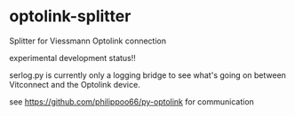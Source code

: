 # optolink-splitter
Splitter for Viessmann Optolink connection

experimental development status!!

serlog.py is currently only a logging bridge to see what's going on between Vitconnect and the Optolink device.

see https://github.com/philippoo66/py-optolink for communication
